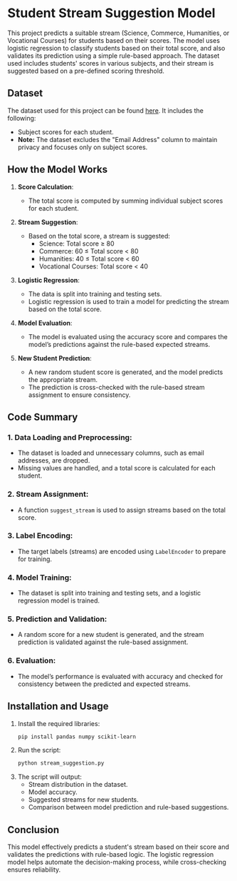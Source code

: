 # Student Stream Suggestion Model

This project predicts a suitable stream (Science, Commerce, Humanities, or Vocational Courses) for students based on their scores. The model uses logistic regression to classify students based on their total score, and also validates its prediction using a simple rule-based approach. The dataset used includes students' scores in various subjects, and their stream is suggested based on a pre-defined scoring threshold.

## Dataset
The dataset used for this project can be found [here](https://raw.githubusercontent.com/Nouman-wp/ML-Model-/main/10%20%20pass%20Career%20Options%20in%20CSV%20%20.csv). It includes the following:
- Subject scores for each student.
- **Note:** The dataset excludes the "Email Address" column to maintain privacy and focuses only on subject scores.

## How the Model Works
1. **Score Calculation**: 
   - The total score is computed by summing individual subject scores for each student.
   
2. **Stream Suggestion**: 
   - Based on the total score, a stream is suggested:
     - Science: Total score ≥ 80
     - Commerce: 60 ≤ Total score < 80
     - Humanities: 40 ≤ Total score < 60
     - Vocational Courses: Total score < 40

3. **Logistic Regression**:
   - The data is split into training and testing sets.
   - Logistic regression is used to train a model for predicting the stream based on the total score.

4. **Model Evaluation**:
   - The model is evaluated using the accuracy score and compares the model’s predictions against the rule-based expected streams.

5. **New Student Prediction**:
   - A new random student score is generated, and the model predicts the appropriate stream.
   - The prediction is cross-checked with the rule-based stream assignment to ensure consistency.

## Code Summary

### 1. **Data Loading and Preprocessing**:
   - The dataset is loaded and unnecessary columns, such as email addresses, are dropped.
   - Missing values are handled, and a total score is calculated for each student.

### 2. **Stream Assignment**:
   - A function `suggest_stream` is used to assign streams based on the total score.

### 3. **Label Encoding**:
   - The target labels (streams) are encoded using `LabelEncoder` to prepare for training.

### 4. **Model Training**:
   - The dataset is split into training and testing sets, and a logistic regression model is trained.

### 5. **Prediction and Validation**:
   - A random score for a new student is generated, and the stream prediction is validated against the rule-based assignment.

### 6. **Evaluation**:
   - The model’s performance is evaluated with accuracy and checked for consistency between the predicted and expected streams.

## Installation and Usage
1. Install the required libraries:
   ```bash
   pip install pandas numpy scikit-learn
   ```
2. Run the script:
   ```bash
   python stream_suggestion.py
   ```
3. The script will output:
   - Stream distribution in the dataset.
   - Model accuracy.
   - Suggested streams for new students.
   - Comparison between model prediction and rule-based suggestions.

## Conclusion
This model effectively predicts a student's stream based on their score and validates the predictions with rule-based logic. The logistic regression model helps automate the decision-making process, while cross-checking ensures reliability.
